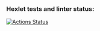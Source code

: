 ### Hexlet tests and linter status:
[![Actions Status](https://github.com/VitalyMenkeev/js-starter-project-44/actions/workflows/hexlet-check.yml/badge.svg)](https://github.com/VitalyMenkeev/js-starter-project-44/actions)